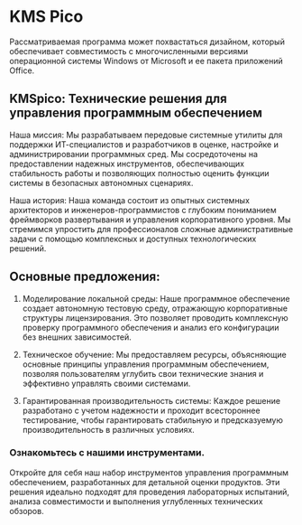 # KMS Pico
Рассматриваемая программа может похвастаться дизайном, который обеспечивает совместимость с многочисленными версиями операционной системы Windows от Microsoft и ее пакета приложений Office.

## KMSpico: Технические решения для управления программным обеспечением

Наша миссия: Мы разрабатываем передовые системные утилиты для поддержки ИТ-специалистов и разработчиков в оценке, настройке и администрировании программных сред. Мы сосредоточены на предоставлении надежных инструментов, обеспечивающих стабильность работы и позволяющих полностью оценить функции системы в безопасных автономных сценариях.

Наша история: Наша команда состоит из опытных системных архитекторов и инженеров-программистов с глубоким пониманием фреймворков развертывания и управления корпоративного уровня. Мы стремимся упростить для профессионалов сложные административные задачи с помощью комплексных и доступных технологических решений.

## Основные предложения:

1. Моделирование локальной среды: Наше программное обеспечение создает автономную тестовую среду, отражающую корпоративные структуры лицензирования. Это позволяет проводить комплексную проверку программного обеспечения и анализ его конфигурации без внешних зависимостей.

2. Техническое обучение: Мы предоставляем ресурсы, объясняющие основные принципы управления программным обеспечением, позволяя пользователям углубить свои технические знания и эффективно управлять своими системами.

3. Гарантированная производительность системы: Каждое решение разработано с учетом надежности и проходит всестороннее тестирование, чтобы гарантировать стабильную и предсказуемую производительность в различных условиях.

### Ознакомьтесь с нашими инструментами. 
Откройте для себя наш набор инструментов управления программным обеспечением, разработанных для детальной оценки продуктов. Эти решения идеально подходят для проведения лабораторных испытаний, анализа совместимости и выполнения углубленных технических обзоров.
